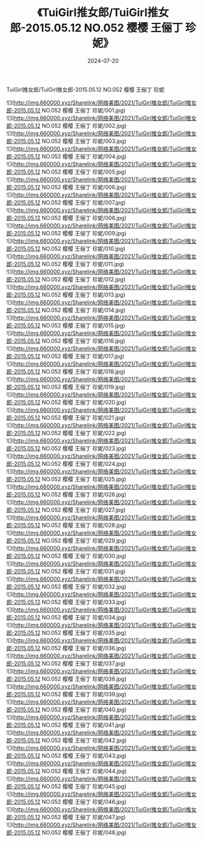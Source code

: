﻿---
layout: post
title:  《TuiGirl推女郎/TuiGirl推女郎-2015.05.12 NO.052 樱樱 王俪丁 珍妮》
date:   2024-07-20
img: http://img.660000.xyz/Sharelink/网络美图/2021/TuiGirl推女郎/TuiGirl推女郎-2015.05.12 NO.052 樱樱 王俪丁 珍妮/000.jpg
categories: [美女, 清纯, 唯美]
---

TuiGirl推女郎/TuiGirl推女郎-2015.05.12 NO.052 樱樱 王俪丁 珍妮

 ![](http://img.660000.xyz/Sharelink/网络美图/2021/TuiGirl推女郎/TuiGirl推女郎-2015.05.12 NO.052 樱樱 王俪丁 珍妮/001.jpg) <br>![](http://img.660000.xyz/Sharelink/网络美图/2021/TuiGirl推女郎/TuiGirl推女郎-2015.05.12 NO.052 樱樱 王俪丁 珍妮/002.jpg) <br>![](http://img.660000.xyz/Sharelink/网络美图/2021/TuiGirl推女郎/TuiGirl推女郎-2015.05.12 NO.052 樱樱 王俪丁 珍妮/003.jpg) <br>![](http://img.660000.xyz/Sharelink/网络美图/2021/TuiGirl推女郎/TuiGirl推女郎-2015.05.12 NO.052 樱樱 王俪丁 珍妮/004.jpg) <br>![](http://img.660000.xyz/Sharelink/网络美图/2021/TuiGirl推女郎/TuiGirl推女郎-2015.05.12 NO.052 樱樱 王俪丁 珍妮/005.jpg) <br>![](http://img.660000.xyz/Sharelink/网络美图/2021/TuiGirl推女郎/TuiGirl推女郎-2015.05.12 NO.052 樱樱 王俪丁 珍妮/006.jpg) <br>![](http://img.660000.xyz/Sharelink/网络美图/2021/TuiGirl推女郎/TuiGirl推女郎-2015.05.12 NO.052 樱樱 王俪丁 珍妮/007.jpg) <br>![](http://img.660000.xyz/Sharelink/网络美图/2021/TuiGirl推女郎/TuiGirl推女郎-2015.05.12 NO.052 樱樱 王俪丁 珍妮/008.jpg) <br>![](http://img.660000.xyz/Sharelink/网络美图/2021/TuiGirl推女郎/TuiGirl推女郎-2015.05.12 NO.052 樱樱 王俪丁 珍妮/009.jpg) <br>![](http://img.660000.xyz/Sharelink/网络美图/2021/TuiGirl推女郎/TuiGirl推女郎-2015.05.12 NO.052 樱樱 王俪丁 珍妮/010.jpg) <br>![](http://img.660000.xyz/Sharelink/网络美图/2021/TuiGirl推女郎/TuiGirl推女郎-2015.05.12 NO.052 樱樱 王俪丁 珍妮/011.jpg) <br>![](http://img.660000.xyz/Sharelink/网络美图/2021/TuiGirl推女郎/TuiGirl推女郎-2015.05.12 NO.052 樱樱 王俪丁 珍妮/012.jpg) <br>![](http://img.660000.xyz/Sharelink/网络美图/2021/TuiGirl推女郎/TuiGirl推女郎-2015.05.12 NO.052 樱樱 王俪丁 珍妮/013.jpg) <br>![](http://img.660000.xyz/Sharelink/网络美图/2021/TuiGirl推女郎/TuiGirl推女郎-2015.05.12 NO.052 樱樱 王俪丁 珍妮/014.jpg) <br>![](http://img.660000.xyz/Sharelink/网络美图/2021/TuiGirl推女郎/TuiGirl推女郎-2015.05.12 NO.052 樱樱 王俪丁 珍妮/015.jpg) <br>![](http://img.660000.xyz/Sharelink/网络美图/2021/TuiGirl推女郎/TuiGirl推女郎-2015.05.12 NO.052 樱樱 王俪丁 珍妮/016.jpg) <br>![](http://img.660000.xyz/Sharelink/网络美图/2021/TuiGirl推女郎/TuiGirl推女郎-2015.05.12 NO.052 樱樱 王俪丁 珍妮/017.jpg) <br>![](http://img.660000.xyz/Sharelink/网络美图/2021/TuiGirl推女郎/TuiGirl推女郎-2015.05.12 NO.052 樱樱 王俪丁 珍妮/018.jpg) <br>![](http://img.660000.xyz/Sharelink/网络美图/2021/TuiGirl推女郎/TuiGirl推女郎-2015.05.12 NO.052 樱樱 王俪丁 珍妮/019.jpg) <br>![](http://img.660000.xyz/Sharelink/网络美图/2021/TuiGirl推女郎/TuiGirl推女郎-2015.05.12 NO.052 樱樱 王俪丁 珍妮/020.jpg) <br>![](http://img.660000.xyz/Sharelink/网络美图/2021/TuiGirl推女郎/TuiGirl推女郎-2015.05.12 NO.052 樱樱 王俪丁 珍妮/021.jpg) <br>![](http://img.660000.xyz/Sharelink/网络美图/2021/TuiGirl推女郎/TuiGirl推女郎-2015.05.12 NO.052 樱樱 王俪丁 珍妮/022.jpg) <br>![](http://img.660000.xyz/Sharelink/网络美图/2021/TuiGirl推女郎/TuiGirl推女郎-2015.05.12 NO.052 樱樱 王俪丁 珍妮/023.jpg) <br>![](http://img.660000.xyz/Sharelink/网络美图/2021/TuiGirl推女郎/TuiGirl推女郎-2015.05.12 NO.052 樱樱 王俪丁 珍妮/024.jpg) <br>![](http://img.660000.xyz/Sharelink/网络美图/2021/TuiGirl推女郎/TuiGirl推女郎-2015.05.12 NO.052 樱樱 王俪丁 珍妮/025.jpg) <br>![](http://img.660000.xyz/Sharelink/网络美图/2021/TuiGirl推女郎/TuiGirl推女郎-2015.05.12 NO.052 樱樱 王俪丁 珍妮/026.jpg) <br>![](http://img.660000.xyz/Sharelink/网络美图/2021/TuiGirl推女郎/TuiGirl推女郎-2015.05.12 NO.052 樱樱 王俪丁 珍妮/027.jpg) <br>![](http://img.660000.xyz/Sharelink/网络美图/2021/TuiGirl推女郎/TuiGirl推女郎-2015.05.12 NO.052 樱樱 王俪丁 珍妮/028.jpg) <br>![](http://img.660000.xyz/Sharelink/网络美图/2021/TuiGirl推女郎/TuiGirl推女郎-2015.05.12 NO.052 樱樱 王俪丁 珍妮/029.jpg) <br>![](http://img.660000.xyz/Sharelink/网络美图/2021/TuiGirl推女郎/TuiGirl推女郎-2015.05.12 NO.052 樱樱 王俪丁 珍妮/030.jpg) <br>![](http://img.660000.xyz/Sharelink/网络美图/2021/TuiGirl推女郎/TuiGirl推女郎-2015.05.12 NO.052 樱樱 王俪丁 珍妮/031.jpg) <br>![](http://img.660000.xyz/Sharelink/网络美图/2021/TuiGirl推女郎/TuiGirl推女郎-2015.05.12 NO.052 樱樱 王俪丁 珍妮/032.jpg) <br>![](http://img.660000.xyz/Sharelink/网络美图/2021/TuiGirl推女郎/TuiGirl推女郎-2015.05.12 NO.052 樱樱 王俪丁 珍妮/033.jpg) <br>![](http://img.660000.xyz/Sharelink/网络美图/2021/TuiGirl推女郎/TuiGirl推女郎-2015.05.12 NO.052 樱樱 王俪丁 珍妮/034.jpg) <br>![](http://img.660000.xyz/Sharelink/网络美图/2021/TuiGirl推女郎/TuiGirl推女郎-2015.05.12 NO.052 樱樱 王俪丁 珍妮/035.jpg) <br>![](http://img.660000.xyz/Sharelink/网络美图/2021/TuiGirl推女郎/TuiGirl推女郎-2015.05.12 NO.052 樱樱 王俪丁 珍妮/036.jpg) <br>![](http://img.660000.xyz/Sharelink/网络美图/2021/TuiGirl推女郎/TuiGirl推女郎-2015.05.12 NO.052 樱樱 王俪丁 珍妮/037.jpg) <br>![](http://img.660000.xyz/Sharelink/网络美图/2021/TuiGirl推女郎/TuiGirl推女郎-2015.05.12 NO.052 樱樱 王俪丁 珍妮/038.jpg) <br>![](http://img.660000.xyz/Sharelink/网络美图/2021/TuiGirl推女郎/TuiGirl推女郎-2015.05.12 NO.052 樱樱 王俪丁 珍妮/039.jpg) <br>![](http://img.660000.xyz/Sharelink/网络美图/2021/TuiGirl推女郎/TuiGirl推女郎-2015.05.12 NO.052 樱樱 王俪丁 珍妮/040.jpg) <br>![](http://img.660000.xyz/Sharelink/网络美图/2021/TuiGirl推女郎/TuiGirl推女郎-2015.05.12 NO.052 樱樱 王俪丁 珍妮/041.jpg) <br>![](http://img.660000.xyz/Sharelink/网络美图/2021/TuiGirl推女郎/TuiGirl推女郎-2015.05.12 NO.052 樱樱 王俪丁 珍妮/042.jpg) <br>![](http://img.660000.xyz/Sharelink/网络美图/2021/TuiGirl推女郎/TuiGirl推女郎-2015.05.12 NO.052 樱樱 王俪丁 珍妮/043.jpg) <br>![](http://img.660000.xyz/Sharelink/网络美图/2021/TuiGirl推女郎/TuiGirl推女郎-2015.05.12 NO.052 樱樱 王俪丁 珍妮/044.jpg) <br>![](http://img.660000.xyz/Sharelink/网络美图/2021/TuiGirl推女郎/TuiGirl推女郎-2015.05.12 NO.052 樱樱 王俪丁 珍妮/045.jpg) <br>![](http://img.660000.xyz/Sharelink/网络美图/2021/TuiGirl推女郎/TuiGirl推女郎-2015.05.12 NO.052 樱樱 王俪丁 珍妮/046.jpg) <br>![](http://img.660000.xyz/Sharelink/网络美图/2021/TuiGirl推女郎/TuiGirl推女郎-2015.05.12 NO.052 樱樱 王俪丁 珍妮/047.jpg) <br>![](http://img.660000.xyz/Sharelink/网络美图/2021/TuiGirl推女郎/TuiGirl推女郎-2015.05.12 NO.052 樱樱 王俪丁 珍妮/048.jpg) <br>